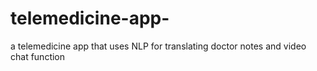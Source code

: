 # telemedicine-app-
a telemedicine app that uses NLP for translating doctor notes and  video chat function
